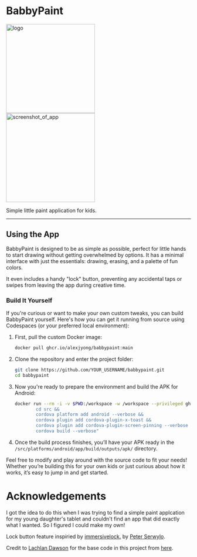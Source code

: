 # BabbyPaint

<img width="242" alt="logo" src="https://github.com/user-attachments/assets/180a2ee3-9c03-4cf4-8b18-4b78cac6258d">

<br>
<img width="242" alt="screenshot_of_app" src="https://github.com/user-attachments/assets/df7dc7b5-bfa2-46c9-84a3-d519d4de7d77">

Simple little paint application for kids.

---

## Using the App

BabbyPaint is designed to be as simple as possible, perfect for little hands to start drawing without getting overwhelmed by options. It has a minimal interface with just the essentials: drawing, erasing, and a palette of fun colors. 

It even includes a handy "lock" button, preventing any accidental taps or swipes from leaving the app during creative time. 

### Build It Yourself

If you're curious or want to make your own custom tweaks, you can build BabbyPaint yourself. Here's how you can get it running from source using Codespaces (or your preferred local environment):

1. First, pull the custom Docker image:
    ```bash
    docker pull ghcr.io/alexjyong/babbypaint:main
    ```

2. Clone the repository and enter the project folder:
    ```bash
    git clone https://github.com/YOUR_USERNAME/babbypaint.git
    cd babbypaint
    ```

3. Now you're ready to prepare the environment and build the APK for Android:
    ```bash
    docker run --rm -i -v $PWD:/workspace -w /workspace --privileged ghcr.io/alexjyong/babbypaint:main sh -c "
            cd src &&
            cordova platform add android --verbose &&
            cordova plugin add cordova-plugin-x-toast &&
            cordova plugin add cordova-plugin-screen-pinning --verbose &&
            cordova build --verbose"
    ```

4. Once the build process finishes, you’ll have your APK ready in the `/src/platforms/android/app/build/outputs/apk/` directory.

Feel free to modify and play around with the source code to fit your needs! Whether you’re building this for your own kids or just curious about how it works, it’s easy to jump in and get started. 


# Acknowledgements


I got the idea to do this when I was trying to find a simple paint applcation for my young daughter's tablet and couldn't find an app that did exactly what I wanted. So I figured I could make my own!

Lock button feature inspiried by [immersivelock.](https://github.com/babydots/immersivelock) by [Peter Serwylo](https://github.com/pserwylo).

Credit to [Lachlan Dawson](https://codepen.io/Lachlandawson) for the base code in this project from [here](https://codepen.io/Lachlandawson/pen/abmdyV). 
